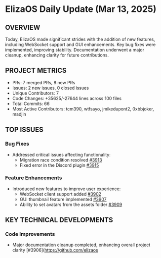 # ElizaOS Daily Update (Mar 13, 2025)

## OVERVIEW 
Today, ElizaOS made significant strides with the addition of new features, including WebSocket support and GUI enhancements. Key bug fixes were implemented, improving stability. Documentation underwent a major cleanup, enhancing clarity for future contributions.

## PROJECT METRICS
- PRs: 7 merged PRs, 8 new PRs
- Issues: 2 new issues, 0 closed issues
- Unique Contributors: 7
- Code Changes: +35625/-27644 lines across 100 files
- Total Commits: 66
- Most Active Contributors: tcm390, wtfsayo, jmikedupont2, 0xbbjoker, madjin

## TOP ISSUES
### Bug Fixes
- Addressed critical issues affecting functionality:
  - Migration race condition resolved [#3913](https://github.com/elizaos/eliza/pull/3913)
  - Fixed error in the Discord plugin [#3915](https://github.com/elizaos/eliza/pull/3915)

### Feature Enhancements
- Introduced new features to improve user experience:
  - WebSocket client support added [#3902](https://github.com/elizaos/eliza/pull/3902)
  - GUI thumbnail feature implemented [#3907](https://github.com/elizaos/eliza/pull/3907)
  - Ability to set avatars from the assets folder [#3909](https://github.com/elizaos/eliza/pull/3909)

## KEY TECHNICAL DEVELOPMENTS
### Code Improvements
- Major documentation cleanup completed, enhancing overall project clarity [#3906](https://github.com/elizaos
